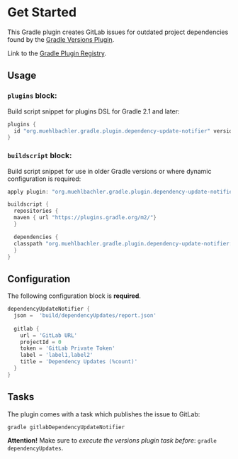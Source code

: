 # Get Started

This Gradle plugin creates GitLab issues for outdated project dependencies found by the [Gradle Versions Plugin](https://github.com/ben-manes/gradle-versions-plugin).

Link to the [Gradle Plugin Registry](https://plugins.gradle.org/plugin/org.muehlbachler.gradle.plugin.dependency-update-notifier).


## Usage

### `plugins` block:

Build script snippet for plugins DSL for Gradle 2.1 and later:

```groovy
plugins {
  id "org.muehlbachler.gradle.plugin.dependency-update-notifier" version "$version"
}
```

### `buildscript` block:

Build script snippet for use in older Gradle versions or where dynamic configuration is required:

```groovy
apply plugin: "org.muehlbachler.gradle.plugin.dependency-update-notifier"

buildscript {
  repositories {
  maven { url "https://plugins.gradle.org/m2/"}
  }

  dependencies {
  classpath "org.muehlbachler.gradle.plugin.dependency-update-notifier:$version"
  }
}
```


## Configuration

The following configuration block is **required**.

```groovy
dependencyUpdateNotifier {
  json =  'build/dependencyUpdates/report.json'
  
  gitlab {
    url = 'GitLab URL'
    projectId = 0
    token = 'GitLab Private Token'
    label = 'label1,label2'
    title = 'Dependency Updates (%count)'
  }
}
```


## Tasks

The plugin comes with a task which publishes the issue to GitLab:

```
gradle gitlabDependencyUpdateNotifier
``` 

**Attention!** Make sure to *execute the versions plugin task before*: `gradle dependencyUpdates`.

